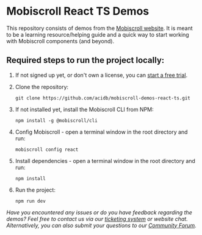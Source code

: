 Mobiscroll React TS Demos
=========================

This repository consists of demos from the [Mobiscroll website](https://demo.mobiscroll.com/).
It is meant to be a learning resource/helping guide and a quick way to start working with Mobiscroll components (and beyond).


Required steps to run the project locally:
-----------------------------------------

1. If not signed up yet, or don't own a license, you can [start a free trial](https://mobiscroll.com/starttrial).
   
2. Clone the repository:
      ```
      git clone https://github.com/acidb/mobiscroll-demos-react-ts.git
      ```
3. If not installed yet, install the Mobiscroll CLI from NPM:
      ```
      npm install -g @mobiscroll/cli
      ```
4. Config Mobiscroll - open a terminal window in the root directory and run:
      ```
      mobiscroll config react
      ```
5. Install dependencies - open a terminal window in the root directory and run:
      ```
      npm install
      ```
6. Run the project:
      ```
      npm run dev
      ```

*Have you encountered any issues or do you have feedback regarding the demos? Feel free to contact us via our [ticketing system](https://mobiscroll.com/account/supporttickets) or website chat. Alternatively, you can also submit your questions to our [Community Forum](https://forum.mobiscroll.com/).*
